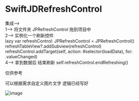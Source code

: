 # SwiftJDRefreshControl    
集成-->    
1--> 将文件夹 JPRefreshControl 拖到项目中      
2--> 实例化一个刷新控件   
     lazy var refreshControl: JPRefreshControl = JPRefreshControl()   
     refreshTableView?.addSubview(refreshControl)   
     refreshControl.addTarget(self, action: #selector(loadData), for: .valueChanged)     
4--> 拿到数据后 结束刷新 self.refreshControl.endRefreshing()   

仅供参考    


可以根据需求自定义图片文字 逻辑已经写好    

![image](http://ww2.sinaimg.cn/mw690/80888a28gw1fb4bdzsh5gg20a90ic7nb.gif)    

